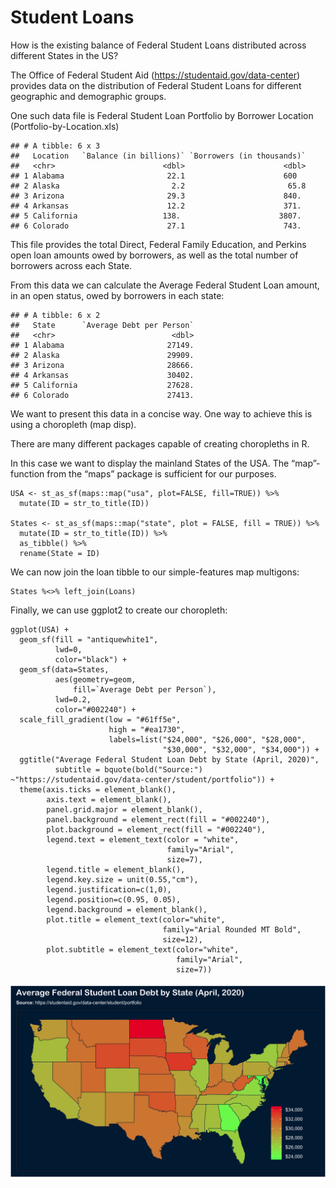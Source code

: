 Student Loans
=============

How is the existing balance of Federal Student Loans distributed across
different States in the US?

The Office of Federal Student Aid
(<a href="https://studentaid.gov/data-center" class="uri">https://studentaid.gov/data-center</a>)
provides data on the distribution of Federal Student Loans for different
geographic and demographic groups.

One such data file is Federal Student Loan Portfolio by Borrower
Location (Portfolio-by-Location.xls)

    ## # A tibble: 6 x 3
    ##   Location   `Balance (in billions)` `Borrowers (in thousands)`
    ##   <chr>                        <dbl>                      <dbl>
    ## 1 Alabama                       22.1                      600  
    ## 2 Alaska                         2.2                       65.8
    ## 3 Arizona                       29.3                      840. 
    ## 4 Arkansas                      12.2                      371. 
    ## 5 California                   138.                      3807. 
    ## 6 Colorado                      27.1                      743.

This file provides the total Direct, Federal Family Education, and
Perkins open loan amounts owed by borrowers, as well as the total number
of borrowers across each State.

From this data we can calculate the Average Federal Student Loan amount,
in an open status, owed by borrowers in each state:

    ## # A tibble: 6 x 2
    ##   State      `Average Debt per Person`
    ##   <chr>                          <dbl>
    ## 1 Alabama                       27149.
    ## 2 Alaska                        29909.
    ## 3 Arizona                       28666.
    ## 4 Arkansas                      30402.
    ## 5 California                    27628.
    ## 6 Colorado                      27413.

We want to present this data in a concise way. One way to achieve this
is using a choropleth (map disp).

There are many different packages capable of creating choropleths in R.

In this case we want to display the mainland States of the USA. The
“map”-function from the “maps” package is sufficient for our purposes.

    USA <- st_as_sf(maps::map("usa", plot=FALSE, fill=TRUE)) %>%
      mutate(ID = str_to_title(ID))

    States <- st_as_sf(maps::map("state", plot = FALSE, fill = TRUE)) %>%
      mutate(ID = str_to_title(ID)) %>%
      as_tibble() %>%
      rename(State = ID)

We can now join the loan tibble to our simple-features map multigons:

    States %<>% left_join(Loans)

Finally, we can use ggplot2 to create our choropleth:

    ggplot(USA) +
      geom_sf(fill = "antiquewhite1",
              lwd=0,
              color="black") +
      geom_sf(data=States,
              aes(geometry=geom,
                  fill=`Average Debt per Person`),
              lwd=0.2,
              color="#002240") +
      scale_fill_gradient(low = "#61ff5e",
                          high = "#ea1730",
                          labels=list("$24,000", "$26,000", "$28,000",
                                      "$30,000", "$32,000", "$34,000")) +
      ggtitle("Average Federal Student Loan Debt by State (April, 2020)",
              subtitle = bquote(bold("Source:") ~"https://studentaid.gov/data-center/student/portfolio")) +
      theme(axis.ticks = element_blank(),
            axis.text = element_blank(),
            panel.grid.major = element_blank(),
            panel.background = element_rect(fill = "#002240"),
            plot.background = element_rect(fill = "#002240"),
            legend.text = element_text(color = "white",
                                       family="Arial",
                                       size=7),
            legend.title = element_blank(),
            legend.key.size = unit(0.55,"cm"),
            legend.justification=c(1,0), 
            legend.position=c(0.95, 0.05),  
            legend.background = element_blank(),
            plot.title = element_text(color="white",
                                      family="Arial Rounded MT Bold",
                                      size=12),
            plot.subtitle = element_text(color="white",
                                         family="Arial",
                                         size=7))

<img src="Debt per Student.png"/>
